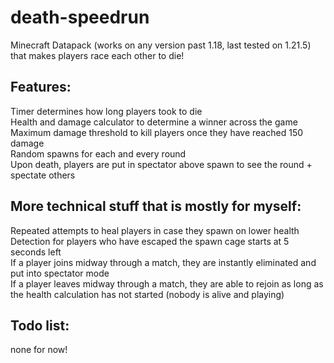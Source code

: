 # death-speedrun
Minecraft Datapack (works on any version past 1.18, last tested on 1.21.5) that makes players race each other to die!

## Features:
Timer determines how long players took to die<br/>
Health and damage calculator to determine a winner across the game<br/>
Maximum damage threshold to kill players once they have reached 150 damage<br/>
Random spawns for each and every round<br/>
Upon death, players are put in spectator above spawn to see the round + spectate others

## More technical stuff that is mostly for myself:
Repeated attempts to heal players in case they spawn on lower health<br/>
Detection for players who have escaped the spawn cage starts at 5 seconds left<br/>
If a player joins midway through a match, they are instantly eliminated and put into spectator mode<br/>
If a player leaves midway through a match, they are able to rejoin as long as the health calculation has not started (nobody is alive and playing)

## Todo list:
none for now!
